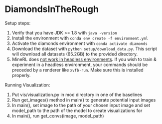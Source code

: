 # DiamondsInTheRough

Setup steps:
1. Verify that you have JDK >= 1.8 with `java -version`
2. Install the environment with `conda env create -f environment.yml`
3. Activate the diamonds environment with `conda activate diamonds`
4. Download the dataset with `python setup/download_data.py`. This script will download all datasets (65.2GB) to the provided directory.
5. MineRL does [not work in headless environments](https://minerl.io/docs/tutorials/index.html). If you wish to train & experiment in a headless environment, your commands should be preceded by a renderer like `xvfb-run`. Make sure this is installed properly.


Running Visualization:
1. Put vis/visualization.py in mod directory in one of the baselines
2. Run get_images() method in main() to generate potential input images
3. In main(), set image to the path of your chosen input image and set model_path to the path of the model to create visualizations for
4. In main(), run get_convs(image, model_path)

